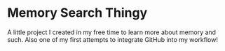 # Memory Search Thingy

A little project I created in my free time to learn more about memory and such. Also one of my first attempts to integrate GitHub into my workflow!
